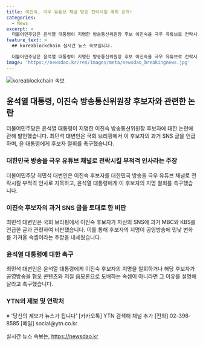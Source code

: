 ```yaml
---
title: 이진숙, 극우 유튜브 채널 방송 전락시킬 계획 공개!
categories:
  - News
excerpt: >
  더불어민주당은 윤석열 대통령이 지명한 방송통신위원장 후보 이진숙을 극우 유튜브로 전락시킬 부적격 인사로 비판했다. 최민석 대변인은 국회 브리핑에서 후보자가 SNS를 통해 공영방송을 혐오 콘텐츠와 음모론으로 도배할 의도가 있다고 주장했고, 윤 대통령에게 후보자의 지명을 철회할 것을 촉구했다.
feature_text: >
  ## koreablockchain 실시간 뉴스 속보입니다.

  더불어민주당은 윤석열 대통령이 지명한 방송통신위원장 후보 이진숙을 극우 유튜브로 전락시킬 부적격 인사로 비판했다. 최민석 대변인은 국회 브리핑에서 후보자가 SNS를 통해 공영방송을 혐오 콘텐츠와 음모론으로 도배할 의도가 있다고 주장했고, 윤 대통령에게 후보자의 지명을 철회할 것을 촉구했다.
image: 'https://newsdao.kr/res/images/meta/newsdao_breakingnews.jpg'
---
```


<p><img src="https://newsdao.kr/res/images/meta/newsdao_breakingnews.jpg" alt="koreablockchain 속보" /></p>

<h2 data-ke-size="size26">윤석열 대통령, 이진숙 방송통신위원장 후보자와 관련한 논란</h2>

<p data-ke-size="size16">더불어민주당은 윤석열 대통령이 지명한 이진숙 방송통신위원장 후보자에 대한 논란에 관해 발언했습니다. 최민석 대변인은 국회 브리핑에서 이 후보자의 과거 SNS 글을 언급하며, 윤 대통령에게 후보자 철회를 촉구했습니다.</p>

<h3>대한민국 방송을 극우 유튜브 채널로 전락시킬 부적격 인사라는 주장</h3>

<p data-ke-size="size16">더불어민주당 최민석 대변인은 이진숙 후보자를 대한민국 방송을 극우 유튜브 채널로 전락시킬 부적격 인사로 지목하고, 윤석열 대통령에게 이 후보자의 지명 철회를 촉구했습니다.</p>

<h3>이진숙 후보자의 과거 SNS 글을 토대로 한 비판</h3>

<p data-ke-size="size16">최민석 대변인은 국회 브리핑에서 이진숙 후보자가 자신의 SNS에 과거 MBC와 KBS를 언급한 글과 관련하여 비판했습니다. 이를 통해 후보자의 지명이 공영방송에 민낯 변화를 가져올 속셈이라는 주장을 내세웠습니다.</p>

<h3>윤석열 대통령에 대한 촉구</h3>

<p data-ke-size="size16">최민석 대변인은 윤석열 대통령에게 이진숙 후보자의 지명을 철회하거나 해당 후보자가 공영방송을 혐오 콘텐츠와 저질 음모론으로 도배하는 속셈이 아니라면 그 이유를 설명해 달라고 촉구했습니다.</p>

<h3>YTN의 제보 및 연락처</h3>

<p data-ke-size="size16">※ '당신의 제보가 뉴스가 됩니다' [카카오톡] YTN 검색해 채널 추가 [전화] 02-398-8585 [메일] social@ytn.co.kr</p>
실시간 뉴스 속보는, <a href="https://newsdao.kr" rel="dofollow">https://newsdao.kr</a>


